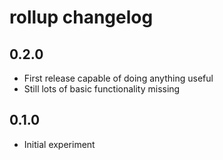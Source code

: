 # rollup changelog

## 0.2.0

* First release capable of doing anything useful
* Still lots of basic functionality missing

## 0.1.0

* Initial experiment